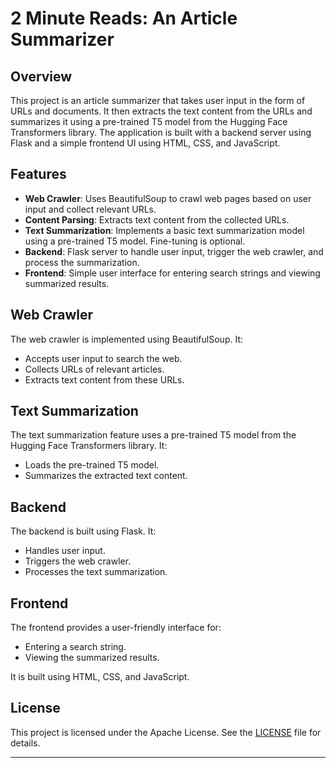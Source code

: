 # 2 Minute Reads: An Article Summarizer

## Overview

This project is an article summarizer that takes user input in the form of URLs and documents. It then extracts the text content from the URLs and summarizes it using a pre-trained T5 model from the Hugging Face Transformers library. The application is built with a backend server using Flask and a simple frontend UI using HTML, CSS, and JavaScript.

## Features

- **Web Crawler**: Uses BeautifulSoup to crawl web pages based on user input and collect relevant URLs.
- **Content Parsing**: Extracts text content from the collected URLs.
- **Text Summarization**: Implements a basic text summarization model using a pre-trained T5 model. Fine-tuning is optional.
- **Backend**: Flask server to handle user input, trigger the web crawler, and process the summarization.
- **Frontend**: Simple user interface for entering search strings and viewing summarized results.

## Web Crawler

The web crawler is implemented using BeautifulSoup. It:

- Accepts user input to search the web.
- Collects URLs of relevant articles.
- Extracts text content from these URLs.

## Text Summarization

The text summarization feature uses a pre-trained T5 model from the Hugging Face Transformers library. It:

- Loads the pre-trained T5 model.
- Summarizes the extracted text content.

## Backend

The backend is built using Flask. It:

- Handles user input.
- Triggers the web crawler.
- Processes the text summarization.

## Frontend

The frontend provides a user-friendly interface for:

- Entering a search string.
- Viewing the summarized results.

It is built using HTML, CSS, and JavaScript. 

## License

This project is licensed under the Apache License. See the [LICENSE](LICENSE) file for details.

---
